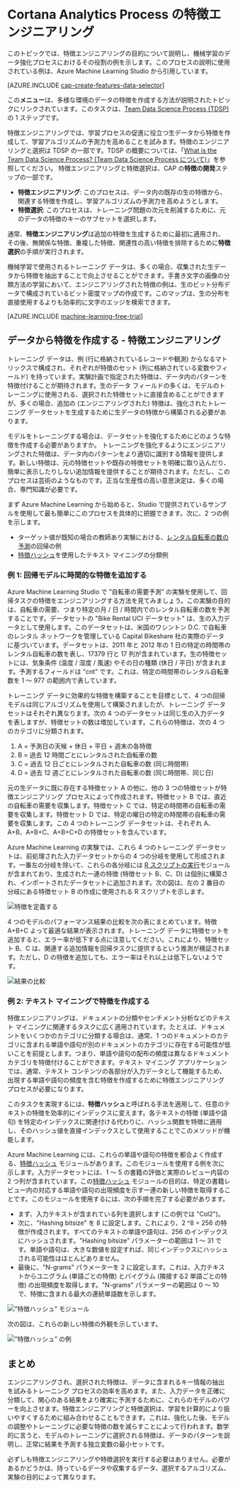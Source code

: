 <properties
	pageTitle="Cortana Analytics Process の特徴エンジニアリング | Microsoft Azure" 
	description="特徴エンジニアリングの目的について説明し、機械学習のデータ強化プロセスにおけるその役割の例を示します。"
	services="machine-learning"
	documentationCenter=""
	authors="bradsev"
	manager="paulettm"
	editor="cgronlun"/>

<tags
	ms.service="machine-learning"
	ms.workload="data-services"
	ms.tgt_pltfrm="na"
	ms.devlang="na"
	ms.topic="article"
	ms.date="06/14/2016"
	ms.author="zhangya;bradsev" />


# Cortana Analytics Process の特徴エンジニアリング 

このトピックでは、特徴エンジニアリングの目的について説明し、機械学習のデータ強化プロセスにおけるその役割の例を示します。このプロセスの説明に使用されている例は、Azure Machine Learning Studio から引用しています。

[AZURE.INCLUDE [cap-create-features-data-selector](../../includes/cap-create-features-selector.md)]

この**メニュー**は、多様な環境のデータの特徴を作成する方法が説明されたトピックにリンクされています。このタスクは、[Team Data Science Process (TDSP)](https://azure.microsoft.com/documentation/learning-paths/cortana-analytics-process/) の 1 ステップです。

特徴エンジニアリングでは、学習プロセスの促進に役立つ生データから特徴を作成して、学習アルゴリズムの予測力を高めることを試みます。特徴のエンジニアリングと選択は TDSP の一部です。TDSP の概要については、「[What is the Team Data Science Process? (Team Data Science Process について)](data-science-process-overview.md)」を参照してください。 特徴エンジニアリングと特徴選択は、CAP の**特徴の開発**ステップの一部です。
* **特徴エンジニアリング**: このプロセスは、データ内の既存の生の特徴から、関連する特徴を作成し、学習アルゴリズムの予測力を高めようとします。
* **特徴選択**: このプロセスは、トレーニング問題の次元を削減するために、元のデータの特徴のキーのサブセットを選択します。

通常、**特徴エンジニアリング**は追加の特徴を生成するために最初に適用され、その後、無関係な特徴、重複した特徴、関連性の高い特徴を排除するために**特徴選択**の手順が実行されます。

機械学習で使用されるトレーニング データは、多くの場合、収集された生データから特徴を抽出することで向上させることができます。手書き文字の画像の分類方法の学習において、エンジニアリングされた特徴の例は、生のビット分布データで構成されているビット密度マップの作成です。このマップは、生の分布を直接使用するよりも効率的に文字のエッジを検索できます。


[AZURE.INCLUDE [machine-learning-free-trial](../../includes/machine-learning-free-trial.md)]


## データから特徴を作成する - 特徴エンジニアリング

トレーニング データは、例 (行に格納されているレコードや観測) からなるマトリックスで構成され、それぞれが特徴のセット (列に格納されている変数やフィールド) を持っています。実験計画で指定された特徴は、データ内のパターンを特徴付けることが期待されます。生のデータ フィールドの多くは、モデルのトレーニングに使用される、選択された特徴セットに直接含めることができますが、多くの場合、追加の (エンジニアリングされた) 特徴は、強化されたトレーニング データセットを生成するために生データの特徴から構築される必要があります。

モデルをトレーニングする場合は、データセットを強化するためにどのような特徴を作成する必要がありますか。 トレーニングを強化するようにエンジニアリングされた特徴は、データ内のパターンをより適切に識別する情報を提供します。新しい特徴は、元の特徴セットや既存の特徴セットを明確に取り込んだり、簡単に表示したりしない追加情報を提供することが期待されます。ただし、このプロセスは芸術のようなものです。正当な生産性の高い意思決定は、多くの場合、専門知識が必要です。

まず Azure Machine Learning から始めると、Studio で提供されているサンプルを使用して最も簡単にこのプロセスを具体的に把握できます。次に、2 つの例を示します。

* ターゲット値が既知の場合の教師あり実験における、[レンタル自転車の数の予測](http://gallery.cortanaintelligence.com/Experiment/Regression-Demand-estimation-4)の回帰の例
* [特徴ハッシュ](https://msdn.microsoft.com/library/azure/c9a82660-2d9c-411d-8122-4d9e0b3ce92a/)を使用したテキスト マイニングの分類例

### 例 1: 回帰モデルに時間的な特徴を追加する ###

Azure Machine Learning Studio で ”自転車の需要予測” の実験を使用して、回帰タスクの特徴をエンジニアリングする方法を見てみましょう。この実験の目的は、自転車の需要、つまり特定の月 / 日 / 時間内でのレンタル自転車の数を予測することです。データセットの "Bike Rental UCI データセット" は、生の入力データとして使用します。このデータセットは、米国のワシントン D.C. で自転車のレンタル ネットワークを管理している Capital Bikeshare 社の実際のデータに基づいています。データセットは、2011 年と 2012 年の 1 日の特定の時間帯のレンタル自転車の数を表し、17379 行と 17 列が含まれています。生の特徴セットには、気象条件 (温度 / 湿度 / 風速) やその日の種類 (休日 / 平日) が含まれます。予測するフィールドは "cnt" です。これは、特定の時間帯のレンタル自転車数を 1 ～ 977 の範囲内で表しています。

トレーニング データに効果的な特徴を構築することを目標として、4 つの回帰モデルは同じアルゴリズムを使用して構築されましたが、トレーニング データセットはそれぞれ異なります。次の 4 つのデータセットは同じ生の入力データを表しますが、特徴セットの数は増加しています。これらの特徴は、次の 4 つのカテゴリに分類されます。

1. A = 予測日の天候 + 休日 + 平日 + 週末の各特徴
2. B = 過去 12 時間ごとにレンタルされた自転車の数
3. C = 過去 12 日ごとにレンタルされた自転車の数 (同じ時間帯)
4. D = 過去 12 週ごとにレンタルされた自転車の数 (同じ時間帯、同じ日)

元の生データに既に存在する特徴セット A の他に、他の 3 つの特徴セットが特徴エンジニアリング プロセスによって作成されます。特徴セット B では、直近の自転車の需要を収集します。特徴セット C では、特定の時間帯の自転車の需要を収集します。特徴セット D では、特定の曜日の特定の時間帯の自転車の需要を収集します。この 4 つのトレーニング データセットは、それぞれ A、A+B、A+B+C、A+B+C+D の特徴セットを含んでいます。

Azure Machine Learning の実験では、これら 4 つのトレーニング データセットは、前処理された入力データセットからの 4 つの分岐を使用して形成されます。一番左の分岐を除いて、これらの各分岐には [R スクリプトの実行](https://msdn.microsoft.com/library/azure/30806023-392b-42e0-94d6-6b775a6e0fd5/)モジュールが含まれており、生成された一連の特徴 (特徴セット B、C、D) は個別に構築され、インポートされたデータセットに追加されます。次の図は、左の 2 番目の分岐にある特徴セット B の作成に使用される R スクリプトを示します。

![特徴を定義する](./media/machine-learning-data-science-create-features/addFeature-Rscripts.png)

4 つのモデルのパフォーマンス結果の比較を次の表にまとめています。特徴 A+B+C よって最適な結果が表示されます。トレーニング データに特徴セットを追加すると、エラー率が低下する点に注意してください。これにより、特徴セット B、C は、関連する追加情報を回帰タスクに提供するという推測が検証されます。ただし、D の特徴を追加しても、エラー率はそれ以上は低下しないようです。

![結果の比較](./media/machine-learning-data-science-create-features/result1.png)

### <a name="example2"></a> 例 2: テキスト マイニングで特徴を作成する  

特徴エンジニアリングは、ドキュメントの分類やセンチメント分析などのテキスト マイニングに関連するタスクに広く適用されています。たとえば、ドキュメントをいくつかのカテゴリに分類する場合は、通常、1 つのドキュメントのカテゴリに含まれる単語や語句が別のドキュメントのカテゴリに存在する可能性が低いことを前提とします。つまり、単語や語句の配布の頻度は異なるドキュメント カテゴリを特徴付けることができます。テキスト マイニング アプリケーションでは、通常、テキスト コンテンツの各部分が入力データとして機能するため、出現する単語や語句の頻度を含む特徴を作成するために特徴エンジニアリング プロセスが必要になります。

このタスクを実現するには、**特徴ハッシュ**と呼ばれる手法を適用して、任意のテキストの特徴を効率的にインデックスに変えます。各テキストの特徴 (単語や語句) を特定のインデックスに関連付ける代わりに、ハッシュ関数を特徴に適用し、そのハッシュ値を直接インデックスとして使用することでこのメソッドが機能します。

Azure Machine Learning には、これらの単語や語句の特徴を都合よく作成する、[特徴ハッシュ](https://msdn.microsoft.com/library/azure/c9a82660-2d9c-411d-8122-4d9e0b3ce92a/) モジュールがあります。このモジュールを使用する例を次に示します。入力データセットには、1 ～ 5 の書籍の評価と実際のレビュー内容の 2 つ列が含まれています。この[特徴ハッシュ](https://msdn.microsoft.com/library/azure/c9a82660-2d9c-411d-8122-4d9e0b3ce92a/) モジュールの目的は、特定の書籍レビュー内の対応する単語や語句の出現頻度を示す一連の新しい特徴を取得することです。このモジュールを使用するには、次の手順を完了する必要があります。

* まず、入力テキストが含まれている列を選択します (この例では "Col2")。
* 次に、"Hashing bitsize" を 8 に設定します。これにより、2 ^8 = 256 の特徴が作成されます。すべてのテキストの単語や語句は、256 のインデックスにハッシュされます。"Hashing bitsize" パラメーターの範囲は 1 ～ 31 です。単語や語句は、大きな数値を設定すれば、同じインデックスにハッシュされる可能性はほとんどありません。
* 最後に、"N-grams" パラメーターを 2 に設定します。これは、入力テキストからユニグラム (単語ごとの特徴) とバイグラム (隣接する2 単語ごとの特徴) の出現頻度を取得します。"N-grams" パラメーターの範囲は 0 ～ 10 で、特徴に含まれる最大の連続単語数を示します。  

![”特徴ハッシュ” モジュール](./media/machine-learning-data-science-create-features/feature-Hashing1.png)

次の図は、これらの新しい特徴の外観を示しています。

![”特徴ハッシュ” の例](./media/machine-learning-data-science-create-features/feature-Hashing2.png)


## まとめ

エンジニアリングされ、選択された特徴は、データに含まれるキー情報の抽出を試みるトレーニング プロセスの効率を高めます。また、入力データを正確に分類して、関心のある結果をより確実に予測するために、これらのモデルのパワーを向上させます。特徴エンジニアリングと特徴選択は、学習を計算的により扱いやすくするために組み合わせることもできます。これは、強化した後、モデルの調整やトレーニングに必要な特徴の数を減らすことによって行われます。数学的に言うと、モデルのトレーニングに選択される特徴は、データのパターンを説明し、正常に結果を予測する独立変数の最小セットです。

必ずしも特徴エンジニアリングや特徴選択を実行する必要はありません。必要があるかどうかは、持っているデータや収集するデータ、選択するアルゴリズム、実験の目的によって異なります。
 

<!---HONumber=AcomDC_0622_2016-->